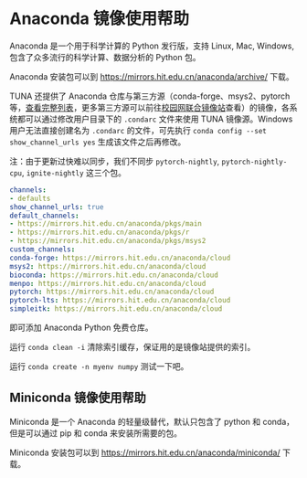 # Anaconda 镜像使用帮助

Anaconda 是一个用于科学计算的 Python 发行版，支持 Linux, Mac, Windows, 包含了众多流行的科学计算、数据分析的 Python 包。

Anaconda 安装包可以到 https://mirrors.hit.edu.cn/anaconda/archive/ 下载。

TUNA 还提供了 Anaconda 仓库与第三方源（conda-forge、msys2、pytorch等，[查看完整列表](https://mirrors.hit.edu.cn/anaconda/cloud/)，更多第三方源可以前往[校园网联合镜像站](https://mirrors.cernet.edu.cn/list/anaconda)查看）的镜像，各系统都可以通过修改用户目录下的 `.condarc` 文件来使用 TUNA 镜像源。Windows 用户无法直接创建名为 `.condarc` 的文件，可先执行 `conda config --set show_channel_urls yes` 生成该文件之后再修改。

注：由于更新过快难以同步，我们不同步 `pytorch-nightly`, `pytorch-nightly-cpu`, `ignite-nightly` 这三个包。

```yaml
channels:
- defaults
show_channel_urls: true
default_channels:
- https://mirrors.hit.edu.cn/anaconda/pkgs/main
- https://mirrors.hit.edu.cn/anaconda/pkgs/r
- https://mirrors.hit.edu.cn/anaconda/pkgs/msys2
custom_channels:
conda-forge: https://mirrors.hit.edu.cn/anaconda/cloud
msys2: https://mirrors.hit.edu.cn/anaconda/cloud
bioconda: https://mirrors.hit.edu.cn/anaconda/cloud
menpo: https://mirrors.hit.edu.cn/anaconda/cloud
pytorch: https://mirrors.hit.edu.cn/anaconda/cloud
pytorch-lts: https://mirrors.hit.edu.cn/anaconda/cloud
simpleitk: https://mirrors.hit.edu.cn/anaconda/cloud
```

即可添加 Anaconda Python 免费仓库。

运行 `conda clean -i` 清除索引缓存，保证用的是镜像站提供的索引。

运行 `conda create -n myenv numpy` 测试一下吧。

## Miniconda 镜像使用帮助

Miniconda 是一个 Anaconda 的轻量级替代，默认只包含了 python 和 conda，但是可以通过 pip 和 conda 来安装所需要的包。

Miniconda 安装包可以到 <https://mirrors.hit.edu.cn/anaconda/miniconda/> 下载。

